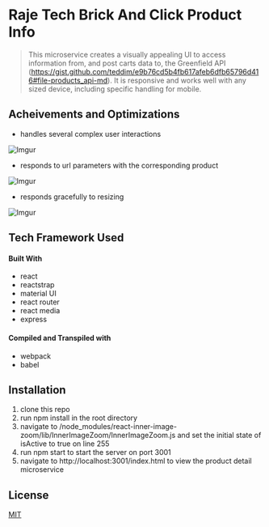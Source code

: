 # Raje Tech Brick And Click Product Info

>This microservice creates a visually appealing UI to access information from, and post carts data to, the Greenfield API (https://gist.github.com/teddim/e9b76cd5b4fb617afeb6dfb65796d416#file-products_api-md).  It is responsive and works well with any sized device, including specific handling for mobile.

## Acheivements and Optimizations

- handles several complex user interactions

![Imgur](https://i.imgur.com/TTOR9o1.gif)

- responds to url parameters with the corresponding product

![Imgur](https://i.imgur.com/vlMFkuG.gif)

- responds gracefully to resizing

![Imgur](https://i.imgur.com/8JXzJ1l.gif)

## Tech Framework Used
#### Built With
- react
- reactstrap
- material UI
- react router
- react media
- express
#### Compiled and Transpiled with
- webpack 
- babel
## Installation
1. clone this repo
2. run npm install in the root directory
3. navigate to /node_modules/react-inner-image-zoom/lib/InnerImageZoom/InnerImageZoom.js and set the initial state of isActive to true on line 255
4. run npm start to start the server on port 3001
5. navigate to http://localhost:3001/index.html to view the product detail microservice

## License
[MIT](https://choosealicense.com/licenses/mit/)
